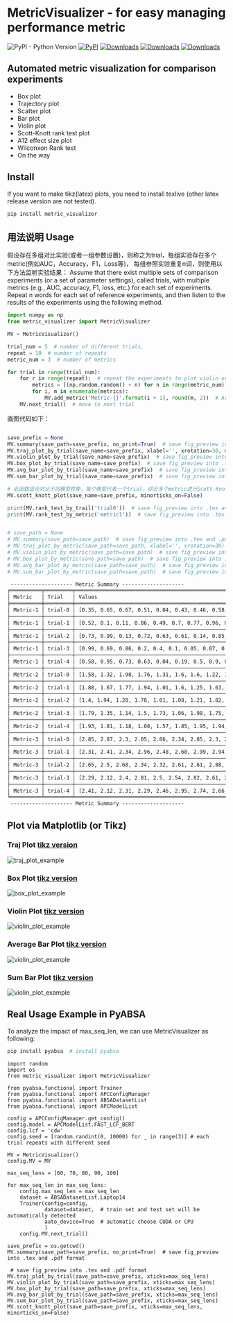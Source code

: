 # MetricVisualizer - for easy managing performance metric

![PyPI - Python Version](https://img.shields.io/badge/python-3.6-blue.svg)
[![PyPI](https://img.shields.io/pypi/v/metric-visualizer)](https://pypi.org/project/metric-visualizer/)
[![Downloads](https://pepy.tech/badge/metric-visualizer)](https://pepy.tech/project/metric-visualizer)
[![Downloads](https://pepy.tech/badge/metric-visualizer/month)](https://pepy.tech/project/metric-visualizer)
[![Downloads](https://pepy.tech/badge/metric-visualizer/week)](https://pepy.tech/project/metric-visualizer)

## Automated metric visualization for comparison experiments

- Box plot
- Trajectory plot
- Scatter plot
- Bar plot
- Violin plot
- Scott-Knott rank test plot
- A12 effect size plot
- Wilconxon Rank test
- On the way

## Install

If you want to make tikz(latex) plots, you need to install texlive (other latex release version are not tested).

```bash
pip install metric_visualizer
```

## 用法说明 Usage

假设存在多组对比实验(或者一组参数设置)，则称之为trial，每组实验存在多个metric(例如AUC，Accuracy，F1，Loss等)，
每组参照实验重复n词，则使用以下方法监听实验结果：
Assume that there exist multiple sets of comparison experiments (or a set of parameter settings), called trials, with
multiple metrics (e.g., AUC, accuracy, F1, loss, etc.) for each set of experiments.
Repeat n words for each set of reference experiments, and then listen to the results of the experiments using the
following method.

```python
import numpy as np
from metric_visualizer import MetricVisualizer

MV = MetricVisualizer()

trial_num = 5  # number of different trials,
repeat = 10  # number of repeats
metric_num = 3  # number of metrics

for trial in range(trial_num):
    for r in range(repeat):  # repeat the experiments to plot violin or box figure
        metrics = [(np.random.random() + n) for n in range(metric_num)]  # n is metric scale factor
        for i, m in enumerate(metrics):
            MV.add_metric('Metric-{}'.format(i + 1), round(m, 2))  # Add metric by metric name
    MV.next_trial()  # move to next trial

```

画图代码如下：

```python

save_prefix = None
MV.summary(save_path=save_prefix, no_print=True)  # save fig_preview into .tex and .pdf format
MV.traj_plot_by_trial(save_name=save_prefix, xlabel='', xrotation=30, minorticks_on=True)  # save fig_preview into .tex and .pdf format
MV.violin_plot_by_trial(save_name=save_prefix)  # save fig_preview into .tex and .pdf format
MV.box_plot_by_trial(save_name=save_prefix)  # save fig_preview into .tex and .pdf format
MV.avg_bar_plot_by_trial(save_name=save_prefix)  # save fig_preview into .tex and .pdf format
MV.sum_bar_plot_by_trial(save_name=save_prefix)  # save fig_preview into .tex and .pdf format

# 此函数适合对比不同模型性能，每个模型代表一个trial，综合多个metric进行Scott-Knott Rank Test，并绘制箱型图
MV.scott_knott_plot(save_name=save_prefix, minorticks_on=False)  

print(MV.rank_test_by_trail('trial0'))  # save fig_preview into .tex and .pdf format
print(MV.rank_test_by_metric('metric1'))  # save fig_preview into .tex and .pdf format


# save_path = None
# MV.summary(save_path=save_path)  # save fig_preview into .tex and .pdf format
# MV.traj_plot_by_metric(save_path=save_path, xlabel='', xrotation=30)  # save fig_preview into .tex and .pdf format
# MV.violin_plot_by_metric(save_path=save_path)  # save fig_preview into .tex and .pdf format
# MV.box_plot_by_metric(save_path=save_path)  # save fig_preview into .tex and .pdf format
# MV.avg_bar_plot_by_metric(save_path=save_path)  # save fig_preview into .tex and .pdf format
# MV.sum_bar_plot_by_metric(save_path=save_path)  # save fig_preview into .tex and .pdf format

```

```html
 -------------------- Metric Summary --------------------
╒══════════╤═════════╤══════════════════════════════════════════════════════════════╤═════════════════════════════════════════════════════════════╕
│ Metric   │ Trial   │ Values                                                       │ Summary                                                     │
╞══════════╪═════════╪══════════════════════════════════════════════════════════════╪═════════════════════════════════════════════════════════════╡
│ Metric-1 │ trial-0 │ [0.35, 0.65, 0.67, 0.51, 0.04, 0.43, 0.46, 0.58, 0.11, 0.66] │ ['Avg:0.45, Median: 0.48, IQR: 0.22, Max: 0.67, Min: 0.04'] │
├──────────┼─────────┼──────────────────────────────────────────────────────────────┼─────────────────────────────────────────────────────────────┤
│ Metric-1 │ trial-1 │ [0.52, 0.1, 0.11, 0.86, 0.49, 0.7, 0.77, 0.96, 0.16, 0.65]   │ ['Avg:0.53, Median: 0.58, IQR: 0.41, Max: 0.96, Min: 0.1']  │
├──────────┼─────────┼──────────────────────────────────────────────────────────────┼─────────────────────────────────────────────────────────────┤
│ Metric-1 │ trial-2 │ [0.73, 0.99, 0.13, 0.72, 0.63, 0.61, 0.14, 0.85, 0.71, 0.86] │ ['Avg:0.64, Median: 0.72, IQR: 0.17, Max: 0.99, Min: 0.13'] │
├──────────┼─────────┼──────────────────────────────────────────────────────────────┼─────────────────────────────────────────────────────────────┤
│ Metric-1 │ trial-3 │ [0.99, 0.69, 0.86, 0.2, 0.4, 0.1, 0.05, 0.07, 0.95, 0.31]    │ ['Avg:0.46, Median: 0.36, IQR: 0.62, Max: 0.99, Min: 0.05'] │
├──────────┼─────────┼──────────────────────────────────────────────────────────────┼─────────────────────────────────────────────────────────────┤
│ Metric-1 │ trial-4 │ [0.58, 0.95, 0.73, 0.63, 0.04, 0.19, 0.5, 0.9, 0.64, 0.89]   │ ['Avg:0.6, Median: 0.64, IQR: 0.27, Max: 0.95, Min: 0.04']  │
├──────────┼─────────┼──────────────────────────────────────────────────────────────┼─────────────────────────────────────────────────────────────┤
│ Metric-2 │ trial-0 │ [1.58, 1.32, 1.98, 1.76, 1.31, 1.6, 1.6, 1.22, 1.3, 1.19]    │ ['Avg:1.49, Median: 1.45, IQR: 0.29, Max: 1.98, Min: 1.19'] │
├──────────┼─────────┼──────────────────────────────────────────────────────────────┼─────────────────────────────────────────────────────────────┤
│ Metric-2 │ trial-1 │ [1.88, 1.67, 1.77, 1.94, 1.01, 1.6, 1.25, 1.63, 1.62, 1.91]  │ ['Avg:1.63, Median: 1.65, IQR: 0.21, Max: 1.94, Min: 1.01'] │
├──────────┼─────────┼──────────────────────────────────────────────────────────────┼─────────────────────────────────────────────────────────────┤
│ Metric-2 │ trial-2 │ [1.4, 1.94, 1.28, 1.78, 1.01, 1.08, 1.21, 1.82, 1.78, 1.18]  │ ['Avg:1.45, Median: 1.34, IQR: 0.59, Max: 1.94, Min: 1.01'] │
├──────────┼─────────┼──────────────────────────────────────────────────────────────┼─────────────────────────────────────────────────────────────┤
│ Metric-2 │ trial-3 │ [1.79, 1.35, 1.14, 1.5, 1.73, 1.06, 1.98, 1.75, 1.07, 1.49]  │ ['Avg:1.49, Median: 1.5, IQR: 0.49, Max: 1.98, Min: 1.06']  │
├──────────┼─────────┼──────────────────────────────────────────────────────────────┼─────────────────────────────────────────────────────────────┤
│ Metric-2 │ trial-4 │ [1.93, 1.81, 1.18, 1.08, 1.57, 1.85, 1.95, 1.94, 1.58, 1.35] │ ['Avg:1.62, Median: 1.7, IQR: 0.43, Max: 1.95, Min: 1.08']  │
├──────────┼─────────┼──────────────────────────────────────────────────────────────┼─────────────────────────────────────────────────────────────┤
│ Metric-3 │ trial-0 │ [2.85, 2.87, 2.3, 2.05, 2.86, 2.34, 2.85, 2.3, 2.95, 2.53]   │ ['Avg:2.59, Median: 2.69, IQR: 0.54, Max: 2.95, Min: 2.05'] │
├──────────┼─────────┼──────────────────────────────────────────────────────────────┼─────────────────────────────────────────────────────────────┤
│ Metric-3 │ trial-1 │ [2.31, 2.41, 2.34, 2.96, 2.48, 2.68, 2.99, 2.94, 2.01, 2.46] │ ['Avg:2.56, Median: 2.47, IQR: 0.44, Max: 2.99, Min: 2.01'] │
├──────────┼─────────┼──────────────────────────────────────────────────────────────┼─────────────────────────────────────────────────────────────┤
│ Metric-3 │ trial-2 │ [2.65, 2.5, 2.68, 2.34, 2.32, 2.61, 2.61, 2.88, 2.86, 2.36]  │ ['Avg:2.58, Median: 2.61, IQR: 0.24, Max: 2.88, Min: 2.32'] │
├──────────┼─────────┼──────────────────────────────────────────────────────────────┼─────────────────────────────────────────────────────────────┤
│ Metric-3 │ trial-3 │ [2.29, 2.12, 2.4, 2.81, 2.5, 2.54, 2.82, 2.61, 2.45, 2.44]   │ ['Avg:2.5, Median: 2.48, IQR: 0.16, Max: 2.82, Min: 2.12']  │
├──────────┼─────────┼──────────────────────────────────────────────────────────────┼─────────────────────────────────────────────────────────────┤
│ Metric-3 │ trial-4 │ [2.41, 2.12, 2.31, 2.29, 2.46, 2.95, 2.74, 2.66, 2.34, 2.65] │ ['Avg:2.49, Median: 2.44, IQR: 0.33, Max: 2.95, Min: 2.12'] │
╘══════════╧═════════╧══════════════════════════════════════════════════════════════╧═════════════════════════════════════════════════════════════╛
 -------------------- Metric Summary --------------------
```

## Plot via Matplotlib (or Tikz)

### Traj Plot [tikz version](fig_preview/example_metric_traj_plot.pdf)

![traj_plot_example](fig_preview/traj_plot_example.png)

### Box Plot [tikz version](fig_preview/example_metric_box_plot.pdf)

![box_plot_example](fig_preview/box_plot_example.png)

### Violin Plot [tikz version](fig_preview/example_metric_violin_plot.pdf)

![violin_plot_example](fig_preview/violin_plot_example.png)

### Average Bar Plot [tikz version](fig_preview/example_metric_avg_bar_plot.pdf)

![violin_plot_example](fig_preview/avg_bar_plot_example.png)

### Sum Bar Plot [tikz version](fig_preview/example_metric_sum_bar_plot.pdf)

![violin_plot_example](fig_preview/sum_bar_plot_example.png)

## Real Usage Example in PyABSA

To analyze the impact of max_seq_len, we can use MetricVisualizer as following:

```bash
pip install pyabsa  # install pyabsa
```

```python3
import random
import os
from metric_visualizer import MetricVisualizer

from pyabsa.functional import Trainer
from pyabsa.functional import APCConfigManager
from pyabsa.functional import ABSADatasetList
from pyabsa.functional import APCModelList

config = APCConfigManager.get_config()
config.model = APCModelList.FAST_LCF_BERT
config.lcf = 'cdw'
config.seed = [random.randint(0, 10000) for _ in range(3)] # each trial repeats with different seed

MV = MetricVisualizer()
config.MV = MV

max_seq_lens = [60, 70, 80, 90, 100]

for max_seq_len in max_seq_lens:
    config.max_seq_len = max_seq_len
    dataset = ABSADatasetList.Laptop14
    Trainer(config=config,
            dataset=dataset,  # train set and test set will be automatically detected
            auto_device=True  # automatic choose CUDA or CPU
            )
    config.MV.next_trial()

save_prefix = os.getcwd()
MV.summary(save_path=save_prefix, no_print=True)  # save fig_preview into .tex and .pdf format

 # save fig_preview into .tex and .pdf format
MV.traj_plot_by_trial(save_path=save_prefix, xticks=max_seq_lens) 
MV.violin_plot_by_trial(save_path=save_prefix, xticks=max_seq_lens) 
MV.box_plot_by_trial(save_path=save_prefix, xticks=max_seq_lens) 
MV.avg_bar_plot_by_trial(save_path=save_prefix, xticks=max_seq_lens) 
MV.sum_bar_plot_by_trial(save_path=save_prefix, xticks=max_seq_lens) 
MV.scott_knott_plot(save_path=save_prefix, xticks=max_seq_lens, minorticks_on=False)  

```
